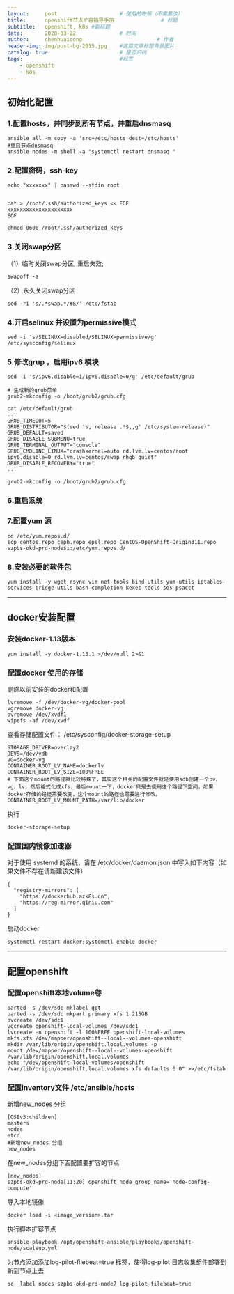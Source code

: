 ```yaml
---
layout:     post   				    # 使用的布局（不需要改）
title:      openshift节点扩容指导手册 				# 标题 
subtitle:   openshift, k8s #副标题
date:       2020-03-22 				# 时间
author:     chenhuaicong 						# 作者
header-img: img/post-bg-2015.jpg 	#这篇文章标题背景图片
catalog: true 						# 是否归档
tags:								#标签
    - openshift
    - k8s
---
```



## 初始化配置
### 1.配置hosts，并同步到所有节点，并重启dnsmasq
```
ansible all -m copy -a 'src=/etc/hosts dest=/etc/hosts'
#重启节点dnsmasq
ansible nodes -m shell -a "systemctl restart dnsmasq "
```


### 2.配置密码，ssh-key
```
echo "xxxxxxx" | passwd --stdin root 


cat > /root/.ssh/authorized_keys << EOF
xxxxxxxxxxxxxxxxxxxxx
EOF

chmod 0600 /root/.ssh/authorized_keys
```

### 3.关闭swap分区
（1）临时关闭swap分区, 重启失效; 
```
swapoff -a
```
（2）永久关闭swap分区
```
sed -ri 's/.*swap.*/#&/' /etc/fstab
```

### 4.开启selinux 并设置为permissive模式
```
sed -i 's/SELINUX=disabled/SELINUX=permissive/g' /etc/sysconfig/selinux
```


### 5.修改grup ，启用ipv6 模块

```
sed -i 's/ipv6.disable=1/ipv6.disable=0/g' /etc/default/grub

# 生成新的grub菜单
grub2-mkconfig -o /boot/grub2/grub.cfg
```

```
cat /etc/default/grub
...
GRUB_TIMEOUT=5
GRUB_DISTRIBUTOR="$(sed 's, release .*$,,g' /etc/system-release)"
GRUB_DEFAULT=saved
GRUB_DISABLE_SUBMENU=true
GRUB_TERMINAL_OUTPUT="console"
GRUB_CMDLINE_LINUX="crashkernel=auto rd.lvm.lv=centos/root ipv6.disable=0 rd.lvm.lv=centos/swap rhgb quiet"
GRUB_DISABLE_RECOVERY="true"
...

grub2-mkconfig -o /boot/grub2/grub.cfg
```

### 6.重启系统

### 7.配置yum 源
```
cd /etc/yum.repos.d/
scp centos.repo ceph.repo epel.repo CentOS-OpenShift-Origin311.repo szpbs-okd-prd-node$i:/etc/yum.repos.d/
```
### 8.安装必要的软件包
```
yum install -y wget rsync vim net-tools bind-utils yum-utils iptables-services bridge-utils bash-completion kexec-tools sos psacct
```

---
## docker安装配置
### 安装docker-1.13版本
```
yum install -y docker-1.13.1 >/dev/null 2>&1
```


### 配置docker 使用的存储
删除以前安装的docker和配置
```
lvremove -f /dev/docker-vg/docker-pool
vgremove docker-vg
pvremove /dev/xvdf1
wipefs -af /dev/xvdf
```

查看存储配置文件： /etc/sysconfig/docker-storage-setup
```
STORAGE_DRIVER=overlay2
DEVS=/dev/vdb
VG=docker-vg
CONTAINER_ROOT_LV_NAME=dockerlv
CONTAINER_ROOT_LV_SIZE=100%FREE
# 下面这个mount的路径就比较特殊了，其实这个相关的配置文件就是使用sdb创建一个pv、vg、lv，然后格式化成xfs，最后mount一下，docker只是去使用这个路径下空间，如果docker存储的路径需要改变，这个mount的路径也需要进行修改。
CONTAINER_ROOT_LV_MOUNT_PATH=/var/lib/docker
```

执行
```
docker-storage-setup   
```
### 配置国内镜像加速器
对于使用 systemd 的系统，请在 /etc/docker/daemon.json 中写入如下内容（如果文件不存在请新建该文件）
```
{
  "registry-mirrors": [
    "https://dockerhub.azk8s.cn",
    "https://reg-mirror.qiniu.com"
  ]
}
```
启动docker
```
systemctl restart docker;systemctl enable docker
```
---
## 配置openshift
### 配置openshift本地volume卷
```
parted -s /dev/sdc mklabel gpt
parted -s /dev/sdc mkpart primary xfs 1 215GB
pvcreate /dev/sdc1
vgcreate openshift-local-volumes /dev/sdc1
lvcreate -n openshift -l 100%FREE openshift-local-volumes
mkfs.xfs /dev/mapper/openshift--local--volumes-openshift
mkdir /var/lib/origin/openshift.local.volumes -p
mount /dev/mapper/openshift--local--volumes-openshift /var/lib/origin/openshift.local.volumes
echo "/dev/openshift-local-volumes/openshift /var/lib/origin/openshift.local.volumes xfs defaults 0 0" >>/etc/fstab
```

### 配置inventory文件 /etc/ansible/hosts
新增new_nodes 分组
```
[OSEv3:children]
masters
nodes
etcd
#新增new_nodes 分组
new_nodes
```
在new_nodes分组下面配置要扩容的节点
```
[new_nodes]
szpbs-okd-prd-node[11:20] openshift_node_group_name='node-config-compute'
```

导入本地镜像

```
docker load -i <image_version>.tar
```

执行脚本扩容节点
```
ansible-playbook /opt/openshift-ansible/playbooks/openshift-node/scaleup.yml
```

为节点添加添加log-pilot-filebeat=true 标签，使得log-pilot 日志收集组件部署到新到节点上去
```
oc  label nodes szpbs-okd-prd-node7 log-pilot-filebeat=true
```